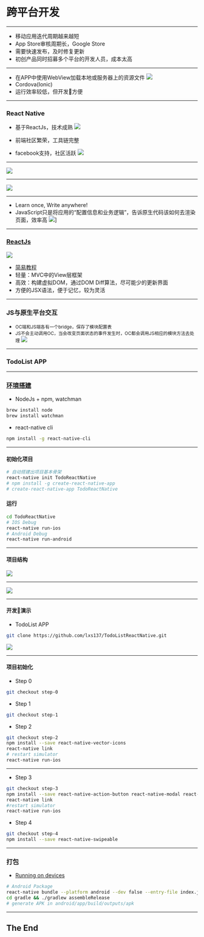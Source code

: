 # 跨平台开发

---

- 移动应用迭代周期越来越短
- App Store审核周期长，Google Store
- 需要快速发布，及时修复更新
- 初创产品同时招募多个平台的开发人员，成本太高

---

- 在APP中使用WebView加载本地或服务器上的资源文件
![](images/app.png)
- Cordova(Ionic)
- 运行效率较低，但开发方便

---

### React Native
- 基于ReactJs，技术成熟
![](images/react-github.png)

- 前端社区繁荣，工具链完整

- facebook支持，社区活跃
![](images/react-native-github.png)

---

![](images/use-apps.png)

---

![](images/use-apps1.png)

---

- Learn once, Write anywhere!
- JavaScript只是将应用的“配置信息和业务逻辑”，告诉原生代码该如何去渲染页面，效率高
![](images/react.png)]<!-- .element height="75%" width="75%" -->

---

### [ReactJs](https://reactjs.org/)
![](images/react-js.png)
- [简易教程](https://github.com/lxs137/react_tutorial) 
- 轻量：MVC中的View层框架
- 高效：构建虚拟DOM，通过DOM Diff算法，尽可能少的更新界面
- 方便的JSX语法，便于记忆，较为灵活

---

### JS与原生平台交互
- <small>OC端和JS端各有一个bridge，保存了模块配置表</small> 
- <small>JS不会主动调用OC，当会改变页面状态的事件发生时，OC都会调用JS相应的模块方法去处理</small>
![](images/js-to-native.png)<!-- .element height="70%" width="70%" -->

---

### TodoList APP

---

### [环境搭建](https://facebook.github.io/react-native/docs/getting-started.html)
- NodeJs + npm, watchman
```bash
brew install node
brew install watchman
```
- react-native cli
```bash
npm install -g react-native-cli
```

---

#### 初始化项目

```bash
# 自动搭建出项目基本骨架
react-native init TodoReactNative
# npm install -g create-react-native-app
# create-react-native-app TodoReactNative
```
#### 运行

```bash
cd TodoReactNative
# IOS Debug
react-native run-ios
# Android Debug
react-native run-android
```

---

#### 项目结构
![](images/project-tree-1.png)

---

![](images/project-tree-2.png)

---

#### 开发演示
- TodoList APP

```bash
git clone https://github.com/lxs137/TodoListReactNative.git
```
![](images/screenshot)<!-- .element height="80%" width="80%" -->

---

#### 项目初始化
- Step 0

```bash
git checkout step-0
```

- Step 1

```bash
git checkout step-1
```

- Step 2

```bash
git checkout step-2
npm install --save react-native-vector-icons 
react-native link
# restart simulator
react-native run-ios
```

---

- Step 3

```bash
git checkout step-3
npm install --save react-native-action-button react-native-modal react-native-textinput-effects
react-native link
#restart simulator
react-native run-ios
```

- Step 4

```bash
git checkout step-4
npm install --save react-native-swipeable 
```

---

### 打包
- [Running on devices](https://facebook.github.io/react-native/docs/running-on-device.html)

```bash
# Android Package
react-native bundle --platform android --dev false --entry-file index.js --bundle-output android/app/src/main/assets/index.android.bundle --assets-dest android/app/src/main/res
cd gradle && ./gradlew assembleRelease
# generate APK in android/app/build/outputs/apk 
```

---

## The End